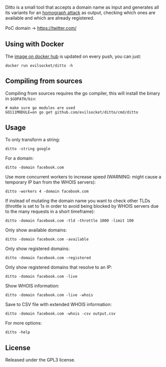 Ditto is a small tool that accepts a domain name as input and generates all its variants for an [homograph attack](https://en.wikipedia.org/wiki/IDN_homograph_attack) as output, checking which ones are available and which are already registered.

PoC domain -> https://tᴡitter.com/

## Using with Docker

The [image on docker hub](https://hub.docker.com/r/evilsocket/ditto) is updated on every push, you can just:

    docker run evilsocket/ditto -h

## Compiling from sources

Compiling from sources requires the go compiler, this will install the binary in `$GOPATH/bin`:

    # make sure go modules are used
    GO111MODULE=on go get github.com/evilsocket/ditto/cmd/ditto

## Usage

To only transform a string:

    ditto -string google

For a domain:

    ditto -domain facebook.com

Use more concurrent workers to increase speed (WARNING: might cause a temporary IP ban from the WHOIS servers):

    ditto -workers 4 -domain facebook.com

If instead of mutating the domain name you want to check other TLDs (throttle is set to 1s in order to avoid being 
blocked by WHOIS servers due to the many requests in a short timeframe):

    ditto -domain facebook.com -tld -throttle 1000 -limit 100

Only show available domains:

    ditto -domain facebook.com -available

Only show registered domains:

    ditto -domain facebook.com -registered

Only show registered domains that resolve to an IP:
    
    ditto -domain facebook.com -live

Show WHOIS information:

    ditto -domain facebook.com -live -whois

Save to CSV file with extended WHOIS information:

    ditto -domain facebook.com -whois -csv output.csv

For more options:
    
    ditto -help

## License

Released under the GPL3 license.
